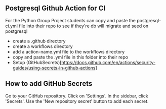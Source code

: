 ## Postgresql Github Action for CI
For the Python Group Project students can copy and paste the postgresql-ci.yml
file into their repo to see if they're db will migrate and seed on postgresql

- create a .github directory
- create a workflows directory
- add a action-name.yml file to the workflows directory
- copy and paste the .yml file in this folder into their repo
- Setup (GitHubSecrets)[https://docs.github.com/en/actions/security-guides/using-secrets-in-github-actions]

## How to add GitHub Secrets

Go to your GitHub repository.
Click on 'Settings'.
In the sidebar, click 'Secrets'.
Use the 'New repository secret' button to add each secret.
